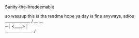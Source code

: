 Sanity-the-Irredeemable

so wassup
this is tha readme
hope ya day is fine
anyways, adios 
       _____________
     /   __    __    \
~   |     <____>      |      
     \_______________/
